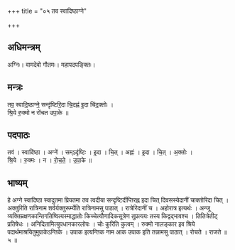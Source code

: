 +++
title = "०५ तव स्वादिष्ठाग्ने"

+++
## अधिमन्त्रम्
अग्निः। वामदेवो गौतमः। महापदपङ्क्तिः।

## मन्त्रः
तव॒ स्वादि॒ष्ठाग्ने॒ सन्दृ॑ष्टिरि॒दा चि॒दह्न॑ इ॒दा चि॑द॒क्तोः ।  
श्रि॒ये रु॒क्मो न रो॑चत उपा॒के ॥

## पदपाठः
तव॑ । स्वादि॑ष्ठा । अग्ने॑ । सम्ऽदृ॑ष्टिः । इ॒दा । चि॒त् । अह्नः॑ । इ॒दा । चि॒त् । अ॒क्तोः ।  
श्रि॒ये । रु॒क्मः । न । रो॒च॒ते॒ । उ॒पा॒के ॥

## भाष्यम्
हे अग्ने स्वादिष्ठा स्वादुतमा प्रियतमा तव त्वदीया सन्दृष्टिर्दीप्तिरह्न इदा चित् दिवसस्येदानीं चाक्तोरिदा चित् । अक्तुरिति रात्रिनाम शर्वर्यक्तुरूर्म्येति रात्रिनामसु पाठात् । रात्रेरिदानीं च । अहोरात्र इत्यर्थः । अन्जू व्यक्तिम्रक्षणकान्तिगतिष्वित्यस्माद्धातोः किच्चेत्यौणादिकसूत्रेण तुप्रत्ययः तस्य किद्वद्भावश्च । तितित्रेतीट् प्रतिषेधः । अनिदितामित्युपधानकारलोपः । चोः कुरिति कुत्वम् । रुक्मो नालङ्कार इव श्रिये पदार्थमाश्रयितुमुपाकेऽन्तिके । उपाक इत्यन्तिक नाम आक उपाक इति तन्नामसु पाठात् । रोचते । राजते ॥ ५ ॥